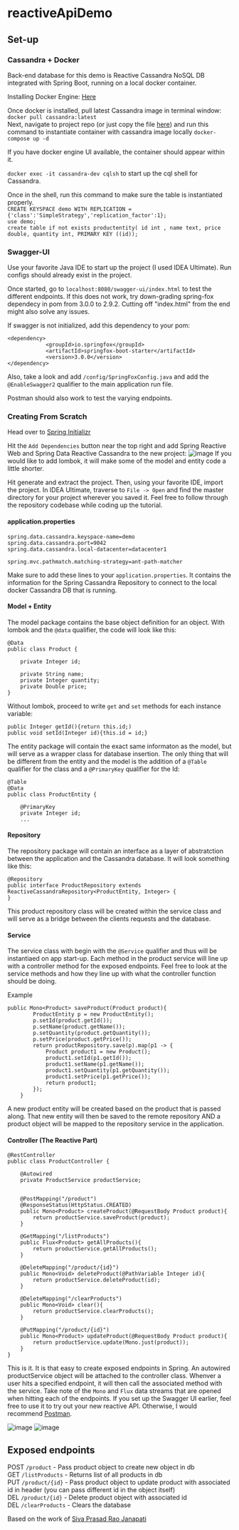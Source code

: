 # reactiveApiDemo

## Set-up

### Cassandra + Docker

Back-end database for this demo is Reactive Cassandra NoSQL DB integrated with Spring Boot, running on a local docker container.

Installing Docker Engine: [Here](https://docs.docker.com/engine/install/)

Once docker is installed, pull latest Cassandra image in terminal window:
``` docker pull cassandra:latest```  
Next, navigate to project repo (or just copy the file [here](compose.yaml)) and run this command to instantiate container with cassandra image locally ```docker-compose up -d```  

If you have docker engine UI available, the container should appear within it. 

```docker exec -it cassandra-dev cqlsh``` to start up the cql shell for Cassandra.

Once in the shell, run this command to make sure the table is instantiated properly.  
```CREATE KEYSPACE demo WITH REPLICATION = {'class':'SimpleStrategy','replication_factor':1};```  
```use demo;```  
```create table if not exists productentity( id int , name text, price double, quantity int, PRIMARY KEY ((id));```

### Swagger-UI

Use your favorite Java IDE to start up the project (I used IDEA Ultimate). Run configs should already exist in the project.

Once started, go to ```localhost:8080/swagger-ui/index.html``` to test the different endpoints. If this does not work, try down-grading spring-fox dependecy in pom from 3.0.0 to 2.9.2. Cutting off "index.html" from the end might also solve any issues.

If swagger is not initialized, add this dependency to your pom:
```
<dependency>
            <groupId>io.springfox</groupId>
            <artifactId>springfox-boot-starter</artifactId>
            <version>3.0.0</version>
</dependency>
```

Also, take a look and add `/config/SpringFoxConfig.java` and add the `@EnableSwagger2` qualifier to the main application run file.

Postman should also work to test the varying endpoints.

### Creating From Scratch

Head over to [Spring Initializr](https://start.spring.io/)

Hit the `Add Dependencies` button near the top right and add Spring Reactive Web and Spring Data Reactive Cassandra to the new project:
![image](https://user-images.githubusercontent.com/55921708/193653803-4b53ca2f-2d7d-4173-937b-f365c8ab53c5.png)
If you would like to add lombok, it will make some of the model and entity code a little shorter.

Hit generate and extract the project. Then, using your favorite IDE, import the project. In IDEA Ultimate, traverse to `File -> Open` and find the master directory for your project wherever you saved it. 
Feel free to follow through the repository codebase while coding up the tutorial.

#### application.properties
```
spring.data.cassandra.keyspace-name=demo
spring.data.cassandra.port=9042
spring.data.cassandra.local-datacenter=datacenter1

spring.mvc.pathmatch.matching-strategy=ant-path-matcher
```

Make sure to add these lines to your `application.properties`. It contains the information for the Spring Cassandra Repository to connect to the local docker Cassandra DB that is running.

#### Model + Entity
The model package contains the base object definition for an object. With lombok and the `@data` qualifier, the code will look like this:
``` 
@Data
public class Product {

    private Integer id;

    private String name;
    private Integer quantity;
    private Double price;
} 
```

Without lombok, proceed to write `get` and `set` methods for each instance variable:

```
public Integer getId(){return this.id;)
public void setId(Integer id){this.id = id;}
```

The entity package will contain the exact same informaton as the model, but will serve as a wrapper class for database insertion. The only thing that will be different from the entity and the model is the addition of a `@Table` qualifier for the class and a `@PrimaryKey` qualifier for the Id:
```
@Table
@Data
public class ProductEntity {

    @PrimaryKey
    private Integer id;
    ...
```

#### Repository
The repository package will contain an interface as a layer of abstratction between the application and the Cassandra database. It will look something like this:
```
@Repository
public interface ProductRepository extends ReactiveCassandraRepository<ProductEntity, Integer> {
}
```

This product repository class will be created within the service class and will serve as a bridge between the clients requests and the database.

#### Service
The service class with begin with the `@Service` qualifier and thus will be instantiaed on app start-up. Each method in the product service will line up with a controller method for the exposed endpoints. Feel free to look at the service methods and how they line up with what the controller function should be doing. 

Example
```
public Mono<Product> saveProduct(Product product){
        ProductEntity p = new ProductEntity();
        p.setId(product.getId());
        p.setName(product.getName());
        p.setQuantity(product.getQuantity());
        p.setPrice(product.getPrice());
        return productRepository.save(p).map(p1 -> {
            Product product1 = new Product();
            product1.setId(p1.getId());
            product1.setName(p1.getName());
            product1.setQuantity(p1.getQuantity());
            product1.setPrice(p1.getPrice());
            return product1;
        });
    }
```

A new product entity will be created based on the product that is passed along. That new entity will then be saved to the remote repository AND a product object will be mapped to the repository service in the application.

#### Controller (The Reactive Part)
```
@RestController
public class ProductController {

    @Autowired
    private ProductService productService;


    @PostMapping("/product")
    @ResponseStatus(HttpStatus.CREATED)
    public Mono<Product> createProduct(@RequestBody Product product){
        return productService.saveProduct(product);
    }

    @GetMapping("/listProducts")
    public Flux<Product> getAllProducts(){
        return productService.getAllProducts();
    }

    @DeleteMapping("/product/{id}")
    public Mono<Void> deleteProduct(@PathVariable Integer id){
        return productService.deleteProduct(id);
    }

    @DeleteMapping("/clearProducts")
    public Mono<Void> clear(){
        return productService.clearProducts();
    }

    @PutMapping("/product/{id}")
    public Mono<Product> updateProduct(@RequestBody Product product){
        return productService.update(Mono.just(product));
    }
}
```
This is it. It is that easy to create exposed endpoints in Spring. An autowired productService object will be attached to the controller class. Whenver a user hits a specified endpoint, it will then call the associated method with the service. Take note of the `Mono` and `Flux` data streams that are opened when hitting each of the endpoints. If you set up the Swagger UI earlier, feel free to use it to try out your new reactive API. Otherwise, I would recommend [Postman](https://www.postman.com/).

![image](https://user-images.githubusercontent.com/55921708/193660052-be52145b-3f45-44c1-941c-0ba8f338dc1c.png)
![image](https://user-images.githubusercontent.com/55921708/193660066-fb4a5c1c-7ae6-41b5-82fd-670d0c17e3b3.png)


## Exposed endpoints

POST `/product` - Pass product object to create new object in db  
GET `/listProducts` - Returns list of all products in db  
PUT `/product/{id}` - Pass product object to update product with associated id in header (you can pass different id in the object itself)  
DEL `/product/{id}` - Delete product object with associated id  
DEL `/clearProducts` - Clears the database

Based on the work of [Siva Prasad Rao Janapati](https://dzone.com/articles/build-reactive-rest-apis-with-spring-webflux)
